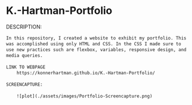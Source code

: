 # K.-Hartman-Portfolio

DESCRIPTION: 

    In this repository, I created a website to exhibit my portfolio. This was accomplished using only HTML and CSS. In the CSS I made sure to use new practices such are flexbox, variables, responsive design, and media queries. 

    LINK TO WEBPAGE
        https://konnerhartman.github.io/K.-Hartman-Portfolio/

    SCREENCAPTURE: 

        ![plot](./assets/images/Portfolio-Screencapture.png)